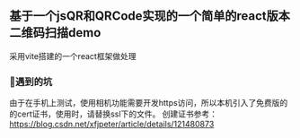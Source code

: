 ## 基于一个jsQR和QRCode实现的一个简单的react版本二维码扫描demo
采用vite搭建的一个react框架做处理

### 遇到的坑
由于在手机上测试，使用相机功能需要开发https访问，所以本机引入了免费版的的cert证书，使用时，请替换ssl下的文件。
创建证书参考：https://blog.csdn.net/xfjpeter/article/details/121480873